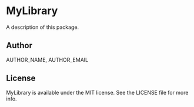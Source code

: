 # MyLibrary

A description of this package.

## Author

AUTHOR_NAME, AUTHOR_EMAIL

## License

MyLibrary is available under the MIT license. See the LICENSE file for more info.
